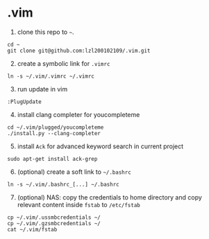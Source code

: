 # .vim
1. clone this repo to `~`.
```
cd ~
git clone git@github.com:lzl200102109/.vim.git
```
2. create a symbolic link for `.vimrc`
```
ln -s ~/.vim/.vimrc ~/.vimrc
```
3. run update in vim
```
:PlugUpdate
```
4. install clang completer for youcompleteme
```
cd ~/.vim/plugged/youcompleteme
./install.py --clang-completer
```
5. install `Ack` for advanced keyword search in current project
```
sudo apt-get install ack-grep
```
6. (optional) create a soft link to `~/.bashrc`
```
ln -s ~/.vim/.bashrc_[...] ~/.bashrc

```
7. (optional) NAS: copy the credentials to home directory and copy relevant content inside `fstab` to `/etc/fstab`
```
cp ~/.vim/.ussmbcredentials ~/
cp ~/.vim/.gzsmbcredentials ~/
cat ~/.vim/fstab
```
